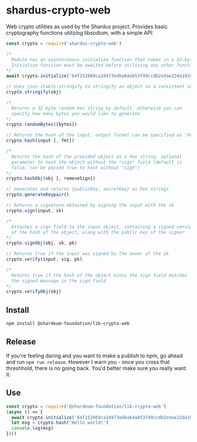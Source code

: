 # shardus-crypto-web
Web crypto utilities as used by the Shardus project. Provides basic cryptography functions utilizing libsodium, with a simple API:

```JavaScript
const crypto = require('shardus-crypto-web')

/*
  Module has an asynchronous initialize function that takes in a 32-byte hex key as required by node-sodium for generic hashing.
  Initialize function must be awaited before utilizing any other functions in your code.
*/
await crypto.initialize('64f152869ca2d473e4ba64ab53f49ccdb2edae22da192c126850970e788af347')

// Uses json-stable-stringify to stringify an object in a consistent sorted manner; returns a string
crypto.stringify(obj)

/*
  Returns a 32-byte random hex string by default, otherwise you can
  specify how many bytes you would like to generate
*/
crypto.randomBytes([bytes])

// Returns the hash of the input, output format can be specified as 'hex' or 'buffer'
crypto.hash(input [, fmt])

/*
  Returns the hash of the provided object as a hex string, optional
  parameter to hash the object without the "sign" field (default is
  false, can be passed true to hash without "sign")
*/
crypto.hashObj(obj [, removeSign])

// Generates and returns {publicKey, secretKey} as hex strings
crypto.generateKeypair()

// Returns a signature obtained by signing the input with the sk
crypto.sign(input, sk)

/*
  Attaches a sign field to the input object, containing a signed version
  of the hash of the object, along with the public key of the signer
*/
crypto.signObj(obj, sk, pk)

// Returns true if the input was signed by the owner of the pk
crypto.verify(input, sig, pk)

/*
  Returns true if the hash of the object minus the sign field matches
  the signed message in the sign field
*/
crypto.verifyObj(obj)
```

## Install

`npm install @shardeum-foundation/lib-crypto-web`

## Release

If you're feeling daring and you want to make a publish to npm, go ahead and run
`npm run release`. However I warn you - once you cross that threshhold, there is no
going back. You'd better make sure you really want it.

## Use

```JavaScript
const crypto = require('@shardeum-foundation/lib-crypto-web')
(async () => {
  await crypto.initialize('64f152869ca2d473e4ba64ab53f49ccdb2edae22da192c126850970e788af347')
  let msg = crypto.hash('Hello world!')
  console.log(msg)
})()
```
